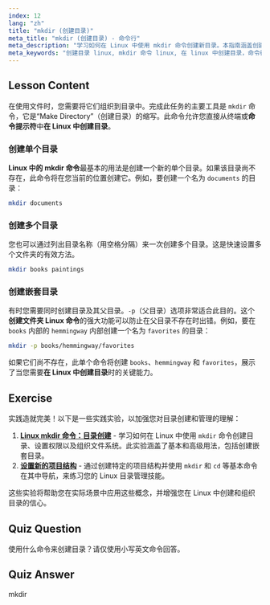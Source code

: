 ```yaml
---
index: 12
lang: "zh"
title: "mkdir (创建目录)"
meta_title: "mkdir (创建目录) - 命令行"
meta_description: "学习如何在 Linux 中使用 mkdir 命令创建新目录。本指南涵盖创建文件夹的 Linux 命令，包括如何从命令行创建多个目录和父目录。"
meta_keywords: "创建目录 linux, mkdir 命令 linux, 在 linux 中创建目录，命令行创建目录，创建文件夹 linux 命令，mkdir, 创建目录，linux"
---
```


## Lesson Content

在使用文件时，您需要将它们组织到目录中。完成此任务的主要工具是 `mkdir` 命令，它是“Make Directory”（创建目录）的缩写。此命令允许您直接从终端或**命令提示符**中**在 Linux 中创建目录**。

### 创建单个目录

**Linux 中的 mkdir 命令**最基本的用法是创建一个新的单个目录。如果该目录尚不存在，此命令将在您当前的位置创建它。例如，要创建一个名为 `documents` 的目录：

```bash
mkdir documents
```

### 创建多个目录

您也可以通过列出目录名称（用空格分隔）来一次创建多个目录。这是快速设置多个文件夹的有效方法。

```bash
mkdir books paintings
```

### 创建嵌套目录

有时您需要同时创建目录及其父目录。`-p`（父目录）选项非常适合此目的。这个**创建文件夹 Linux 命令**的强大功能可以防止在父目录不存在时出错。例如，要在 `books` 内部的 `hemmingway` 内部创建一个名为 `favorites` 的目录：

```bash
mkdir -p books/hemmingway/favorites
```

如果它们尚不存在，此单个命令将创建 `books`、`hemmingway` 和 `favorites`，展示了当您需要**在 Linux 中创建目录**时的关键能力。

## Exercise

实践造就完美！以下是一些实践实验，以加强您对目录创建和管理的理解：

1. **[Linux mkdir 命令：目录创建](https://labex.io/zh/labs/linux-linux-mkdir-command-directory-creating-209739)** - 学习如何在 Linux 中使用 `mkdir` 命令创建目录、设置权限以及组织文件系统。此实验涵盖了基本和高级用法，包括创建嵌套目录。
2. **[设置新的项目结构](https://labex.io/zh/labs/linux-setting-up-a-new-project-structure-387859)** - 通过创建特定的项目结构并使用 `mkdir` 和 `cd` 等基本命令在其中导航，来练习您的 Linux 目录管理技能。

这些实验将帮助您在实际场景中应用这些概念，并增强您在 Linux 中创建和组织目录的信心。

## Quiz Question

使用什么命令来创建目录？请仅使用小写英文命令回答。

## Quiz Answer

mkdir
